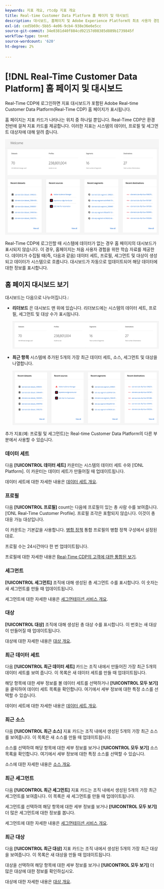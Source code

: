 ```yaml
---
keywords: 지표 개요, rtcdp 지표 개요
title: Real-time Customer Data Platform 홈 페이지 및 대시보드
description: 대시보드, 홈페이지 및 Adobe Experience Platform의 최초 사용자 경험
exl-id: ced5b69c-5bb5-4e06-9cb4-938e36e6e5cc
source-git-commit: 34e0381d40f884cd92157d08385d889b1739845f
workflow-type: tm+mt
source-wordcount: '620'
ht-degree: 2%

---
```


# [!DNL Real-Time Customer Data Platform] 홈 페이지 및 대시보드

Real-Time CDP에 로그인하면 지표 대시보드가 포함된 Adobe Real-time Customer Data Platform(Real-Time CDP) 홈 페이지가 표시됩니다.

홈 페이지는 지표 카드가 나타나는 위치 중 하나일 뿐입니다. Real-Time CDP은 환경 전반에 걸쳐 지표 카드를 제공합니다. 이러한 지표는 시스템의 데이터, 프로필 및 세그먼트 대상자에 대해 알려 줍니다.

![image](assets/home.png)

Real-Time CDP에 로그인할 때 시스템에 데이터가 없는 경우 홈 페이지의 대시보드가 표시되지 않습니다. 이 경우, 홈페이지는 처음 사용자 경험을 위한 학습 자료를 제공한다. 데이터가 수집될 때(즉, 다음과 같음) <!--sources-->데이터 세트, 프로필, 세그먼트 및 대상이 생성되고 데이터가 시스템으로 흐릅니다. 대시보드가 자동으로 업데이트되어 해당 데이터에 대한 정보를 표시합니다<!-- in metric cards-->.

## 홈 페이지 대시보드 보기

<!--The dashboard shows information in several areas. Each category of information displays for the time range shown beneath the data.-->

대시보드는 다음으로 나누어집니다.<!-- two areas.-->:

* **리더보드** 은 대시보드 맨 위에 있습니다. 리더보드에는 시스템의 데이터 세트, 프로필, 세그먼트 및 대상 수가 표시됩니다.

   ![image](assets/leaderboard.png)

<!-- * **Metric cards** display beneath the leaderboard. Metric cards show additional information, such as percentages or trends. Metric cards appear as data is collected.
    ![image](assets/home-metrics.jpg)
Some information is shown in different ways on both the leaderboard and metric cards. -->
* **최근 항목** 시스템에 추가된 5개의 가장 최근 데이터 세트, 소스, 세그먼트 및 대상을 나열합니다.

   ![image](assets/recent.png)

추가 지표(예: 프로필 및 세그먼트)는 Real-time Customer Data Platform의 다른 부분에서 사용할 수 있습니다.

### 데이터 세트

다음 **[!UICONTROL 데이터 세트]** 카운터는 시스템의 데이터 세트 수와 [!DNL Platform]. 이 카운터는 데이터 세트가 만들어질 때 업데이트됩니다.

데이터 세트에 대한 자세한 내용은 [데이터 세트 개요](../catalog/datasets/overview.md).

### 프로필

다음 **[!UICONTROL 프로필]** count는 다음에 프로필이 있는 총 사람 수를 보여줍니다. [!DNL Real-Time Customer Profile]. 프로필 조각은 포함되지 않습니다. 이것이 총 대응 가능 대상입니다.

이 카운트는 기본값을 사용합니다. [병합 정책](profile/merge-policies.md) 통합 프로필의 병합 정책 구성에서 설정된 대로.

프로필 수는 24시간마다 한 번 업데이트됩니다.

프로필에 대한 자세한 내용은 [Real-Time CDP의 고객에 대한 통합된 보기](profile/profile-overview.md).

### 세그먼트

**[!UICONTROL 세그먼트]** 조직에 대해 생성된 총 세그먼트 수를 표시합니다. 이 숫자는 새 세그먼트를 만들 때 업데이트됩니다.

세그먼트에 대한 자세한 내용은 [세그먼테이션 서비스 개요](segmentation/segmentation-overview.md).

### 대상

**[!UICONTROL 대상]** 조직에 대해 생성된 총 대상 수를 표시합니다. 이 번호는 새 대상이 만들어질 때 업데이트됩니다.

대상에 대한 자세한 내용은 [대상 개요](destinations/overview.md).

<!-- ### Successful profile records

In the leaderboard **[!UICONTROL Successful profile records]** shows the total number of records that have been successfully processed into the profile.

There is also a metric card that shows the percentage of successful records. Select **[!UICONTROL View datasets]** to see more details about the profile records. Hover over the colored area of the graph to see additional details:

![image](assets/home-profilerecords-details.PNG)

The number of successful profile records is updated hourly. 

For more information about profiles, see [A unified view of your customer in Real-Time CDP](profile/profile-overview.md).

### Total profile records

The **[!UICONTROL Total profile records]** metric card shows the total number of data records enabled to feed into the profiles, and the percentage that are successful, updated once per day. This does not include all data in the data lake, because some data might not be enabled to feed into the profiles.

 Hover over the colored area of the graph to see additional details about the successful profiles:

![image](assets/home-profile-details.PNG)

Select **[!UICONTROL View profiles]** to see more details about the profile records.

For more information about profiles, see [A unified view of your customer in Real-Time CDP](profile/profile-overview.md).

For more information about viewing a specific profile, see [Profile viewer](profile/profile-viewer.md).

### Failed profile records

In the leaderboard, **[!UICONTROL Failed profile records]** counts the number of records that failed to process into the profile.

The **[!UICONTROL Failed profile records]** metric card shows this count, and includes a graphical representation that helps you see how failures have trended during the time shown below the graphic. This chart is updated hourly. Select **[!UICONTROL View datasets]** to see more details about the profile records.

The number of failed profile records is updated hourly. -->

### 최근 데이터 세트

다음 **[!UICONTROL 최근 데이터 세트]** 카드는 조직 내에서 만들어진 가장 최근 5개의 데이터 세트를 보여 줍니다. 이 목록은 새 데이터 세트를 만들 때 업데이트됩니다.

해당 항목에 대한 세부 정보를 볼 데이터 세트를 선택하거나 **[!UICONTROL 모두 보기]** 을 클릭하여 데이터 세트 목록을 확인합니다. 여기에서 세부 정보에 대한 특정 소스를 선택할 수 있습니다.

데이터 세트에 대한 자세한 내용은 [데이터 세트 개요](../catalog/datasets/overview.md).

### 최근 소스

다음 **[!UICONTROL 최근 소스]** 지표 카드는 조직 내에서 생성된 5개의 가장 최근 소스를 보여줍니다. 이 목록은 새 소스를 만들 때 업데이트됩니다.

소스를 선택하여 해당 항목에 대한 세부 정보를 보거나 **[!UICONTROL 모두 보기]** 소스 목록을 확인합니다. 여기에서 세부 정보에 대한 특정 소스를 선택할 수 있습니다.

소스에 대한 자세한 내용은 [소스 개요](sources/sources-overview.md).

### 최근 세그먼트

다음 **[!UICONTROL 최근 세그먼트]** 지표 카드는 조직 내에서 생성된 5개의 가장 최근 세그먼트를 보여줍니다. 이 목록은 새 세그먼트를 만들 때 업데이트됩니다.

세그먼트를 선택하여 해당 항목에 대한 세부 정보를 보거나 **[!UICONTROL 모두 보기]** 더 많은 세그먼트에 대한 정보를 봅니다.

세그먼트에 대한 자세한 내용은 [세그먼테이션 서비스 개요](segmentation/segmentation-overview.md).

### 최근 대상

다음 **[!UICONTROL 최근 대상]** 지표 카드는 조직 내에서 생성된 5개의 가장 최근 대상을 보여줍니다. 이 목록은 새 대상을 만들 때 업데이트됩니다.

대상을 선택하여 해당 항목에 대한 세부 정보를 보거나 **[!UICONTROL 모두 보기]** 더 많은 대상에 대한 정보를 확인하십시오.

대상에 대한 자세한 내용은 [대상 개요](destinations/overview.md).
